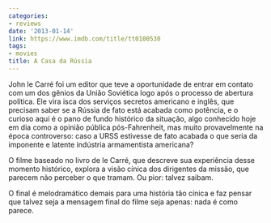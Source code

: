 ```yaml
---
categories:
- reviews
date: '2013-01-14'
link: https://www.imdb.com/title/tt0100530
tags:
- movies
title: A Casa da Rússia
---
```


John le Carré foi um editor que teve a oportunidade de entrar em contato com um dos gênios da União Soviética logo após o processo de abertura política. Ele vira isca dos serviços secretos americano e inglês, que precisam saber se a Rússia de fato está acabada como potência, e o curioso aqui é o pano de fundo histórico da situação, algo conhecido hoje em dia como a opinião pública pós-Fahrenheit, mas muito provavelmente na época controverso: caso a URSS estivesse de fato acabada o que seria da imponente e latente indústria armamentista americana?

O filme baseado no livro de le Carré, que descreve sua experiência desse momento histórico, explora a visão cínica dos dirigentes da missão, que parecem não perceber o que tramam. Ou pior: talvez saibam.

O final é melodramático demais para uma história tão cínica e faz pensar que talvez seja a mensagem final do filme seja apenas: nada é como parece.